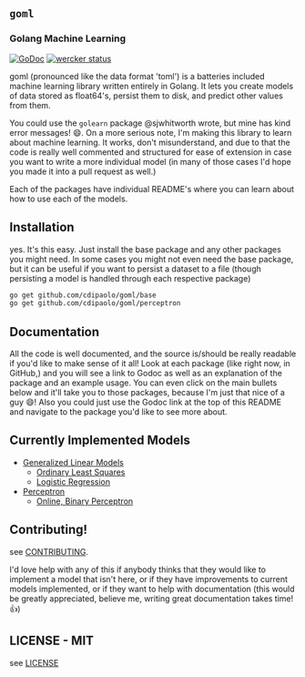 ## `goml`
### Golang Machine Learning

[![GoDoc](https://godoc.org/github.com/cdipaolo/goml?status.svg)](https://godoc.org/github.com/cdipaolo/goml)
[![wercker status](https://app.wercker.com/status/50a8cfa6170784809e3308941212cef4/s "wercker status")](https://app.wercker.com/project/bykey/50a8cfa6170784809e3308941212cef4)

goml (pronounced like the data format 'toml') is a batteries included machine learning library written entirely in Golang. It lets you create models of data stored as float64's, persist them to disk, and predict other values from them.

You could use the `golearn` package @sjwhitworth wrote, but mine has kind error messages! :smile:. On a more serious note, I'm making this library to learn about machine learning. It works, don't misunderstand, and due to that the code is really well commented and structured for ease of extension in case you want to write a more individual model (in many of those cases I'd hope you made it into a pull request as well.)

Each of the packages have individual README's where you can learn about how to use each of the models.

## Installation

yes. It's this easy. Just install the base package and any other packages you might need. In some cases you might not even need the base package, but it can be useful if you want to persist a dataset to a file (though persisting a model is handled through each respective package)

```bash
go get github.com/cdipaolo/goml/base
go get github.com/cdipaolo/goml/perceptron
```

## Documentation

All the code is well documented, and the source is/should be really readable if you'd like to make sense of it all! Look at each package (like right now, in GitHub,) and you will see a link to Godoc as well as an explanation of the package and an example usage. You can even click on the main bullets below and it'll take you to those packages, because I'm just that nice of a guy :smile:! Also you could just use the Godoc link at the top of this README and navigate to the package you'd like to see more about.

## Currently Implemented Models

- [Generalized Linear Models](linear/)
  * [Ordinary Least Squares](linear/linear.go)
  * [Logistic Regression](linear/logistic.go)
- [Perceptron](perceptron/)
  * [Online, Binary Perceptron](perceptron/perceptron.go)

## Contributing!

see [CONTRIBUTING](CONTRIBUTING.md).

I'd love help with any of this if anybody thinks that they would like to implement a model that isn't here, or if they have improvements to current models implemented, or if they want to help with documentation (this would be greatly appreciated, believe me, writing great documentation takes time! :+1:)

## LICENSE - MIT

see [LICENSE](LICENSE)
